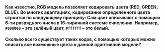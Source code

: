 #### __Как известно, __RGB__ модель позволяет кодировать цвета (RED, GREEN, BLUE). Во многих адаптациях, кодирование определённого цвета строится по следующему принципу: Сам цвет описывают с помощью 6-ти разрядного числа в 16-тиричной системе счисления. Например, `#008000` – это зелёный цвет, `#ffffff` – это белый.__
 
#### __Сколько всего существует таких кодов, с помощью которых можно описать все возможные цвета в данной адаптивной модели?__
